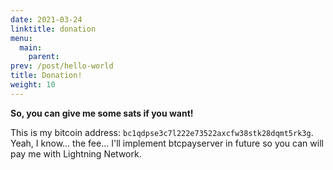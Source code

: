 ```yaml
---
date: 2021-03-24
linktitle: donation
menu:
  main:
    parent: 
prev: /post/hello-world
title: Donation!
weight: 10
---
```


**So, you can give me some sats if you want!**

This is my bitcoin address: ```bc1qdpse3c7l222e73522axcfw38stk28dqmt5rk3g```.
Yeah, I know... the fee... I'll implement btcpayserver in future so you can will pay me with Lightning Network. 
